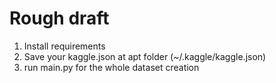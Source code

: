 # Rough draft

1. Install requirements
2. Save your kaggle.json at apt folder (~/.kaggle/kaggle.json)
3. run main.py for the whole dataset creation
